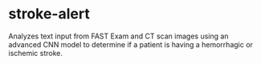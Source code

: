 # stroke-alert
Analyzes text input from FAST Exam and CT scan images using an advanced CNN model to determine if a patient is having a hemorrhagic or ischemic stroke.
